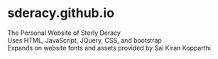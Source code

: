 # sderacy.github.io
The Personal Website of Sterly Deracy<br>
Uses HTML, JavaScript, JQuery, CSS, and bootstrap<br>
Expands on website fonts and assets provided by Sai Kiran Kopparthi 
